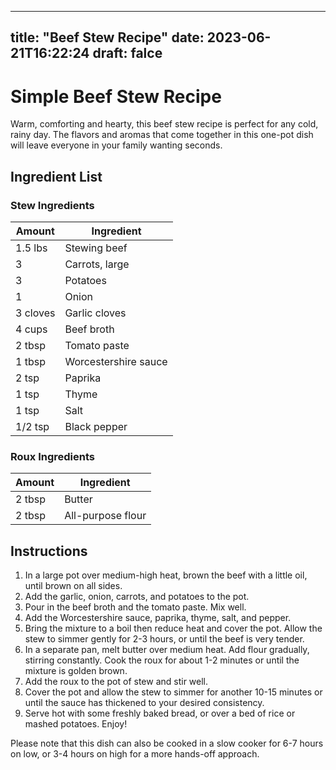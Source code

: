 
---
title: "Beef Stew Recipe"
date: 2023-06-21T16:22:24
draft: falce
---

# Simple Beef Stew Recipe

Warm, comforting and hearty, this beef stew recipe is perfect for any cold, rainy day. The flavors and aromas that come together in this one-pot dish will leave everyone in your family wanting seconds. 

## Ingredient List

### Stew Ingredients
| Amount  | Ingredient     |
| ------  | -----------    |
| 1.5 lbs | Stewing beef   |
| 3       | Carrots, large |
| 3       | Potatoes       |
| 1       | Onion          |
| 3 cloves| Garlic cloves  |
| 4 cups  | Beef broth     |
| 2 tbsp  | Tomato paste   |
| 1 tbsp  | Worcestershire sauce |
| 2 tsp   | Paprika        |
| 1 tsp   | Thyme          |
| 1 tsp   | Salt           |
| 1/2 tsp | Black pepper   |

### Roux Ingredients
| Amount  | Ingredient |
| ------  | -----------   |
| 2 tbsp  | Butter       |
| 2 tbsp  | All-purpose flour |

## Instructions

1. In a large pot over medium-high heat, brown the beef with a little oil, until brown on all sides. 
2. Add the garlic, onion, carrots, and potatoes to the pot. 
3. Pour in the beef broth and the tomato paste. Mix well.
4. Add the Worcestershire sauce, paprika, thyme, salt, and pepper. 
5. Bring the mixture to a boil then reduce heat and cover the pot. Allow the stew to simmer gently for 2-3 hours, or until the beef is very tender.
6. In a separate pan, melt butter over medium heat. Add flour gradually, stirring constantly. Cook the roux for about 1-2 minutes or until the mixture is golden brown.
7. Add the roux to the pot of stew and stir well. 
8. Cover the pot and allow the stew to simmer for another 10-15 minutes or until the sauce has thickened to your desired consistency.
9. Serve hot with some freshly baked bread, or over a bed of rice or mashed potatoes. Enjoy!

Please note that this dish can also be cooked in a slow cooker for 6-7 hours on low, or 3-4 hours on high for a more hands-off approach.
